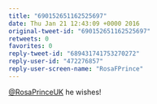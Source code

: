 ```yaml
---
title: "690152651162525697"
date: Thu Jan 21 12:43:09 +0000 2016
original-tweet-id: "690152651162525697"
retweets: 0
favorites: 0
reply-tweet-id: "689431741753270272"
reply-user-id: "472276857"
reply-user-screen-name: "RosaFPrince"
---
```

<a href="https://twitter.com/RosaPrinceUK">@RosaPrinceUK</a> he wishes!
